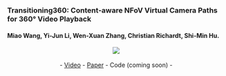### Transitioning360: Content-aware NFoV Virtual Camera Paths for 360° Video Playback


#### Miao Wang, Yi-Jun Li, Wen-Xuan Zhang, Christian Richardt, Shi-Min Hu.


<p align="center"> 
<img src="https://github.com/yaoling1997/Transitioning360/blob/master/doc/media/3InterestingMen666.gif?raw=true">
<br>
<br>
- <a href="https://vimeo.com/456945096">Video</a> - <a href="https://researchportal.bath.ac.uk/files/211657571/Transitioning360_WangEtAl_ISMAR2020.pdf">Paper</a> - Code (coming soon) - </p>


